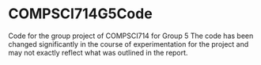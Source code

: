 # COMPSCI714G5Code
Code for the group project of COMPSCI714 for Group 5
The code has been changed significantly in the course of experimentation for the project and may not exactly reflect what was outlined in the report.
